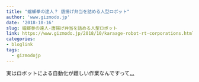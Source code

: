 ```yaml
---
title: "蟷螂拳の達人？ 唐揚げ弁当を詰める人型ロボット"
author: 'www.gizmodo.jp'
date: '2018-10-16'
slug: 蟷螂拳の達人-唐揚げ弁当を詰める人型ロボット
link: https://www.gizmodo.jp/2018/10/karaage-robot-rt-corporations.html
categories:
- bloglink
tags:
  - gizmodojp
---
```


実はロボットによる⾃動化が難しい作業なんですって[... <i class="fas fa-external-link-alt"></i>](https://www.gizmodo.jp/2018/10/karaage-robot-rt-corporations.html)


